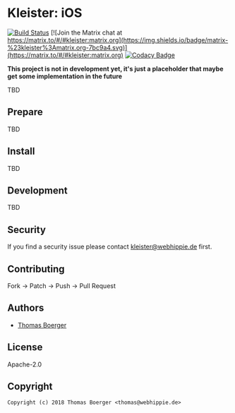 # Kleister: iOS

[![Build Status](https://cloud.drone.io/api/badges/kleister/kleister-ios/status.svg)](https://cloud.drone.io/kleister/kleister-ios)
[![Join the Matrix chat at https://matrix.to/#/#kleister:matrix.org](https://img.shields.io/badge/matrix-%23kleister%3Amatrix.org-7bc9a4.svg)](https://matrix.to/#/#kleister:matrix.org)
[![Codacy Badge](https://api.codacy.com/project/badge/Grade/3123b1fd12a24196b7214121ca3939d6)](https://www.codacy.com/app/kleister/kleister-ios?utm_source=github.com&amp;utm_medium=referral&amp;utm_content=kleister/kleister-ios&amp;utm_campaign=Badge_Grade)

**This project is not in development yet, it's just a placeholder that maybe get some implementation in the future**

TBD


## Prepare

TBD


## Install

TBD


## Development

TBD


## Security

If you find a security issue please contact kleister@webhippie.de first.


## Contributing

Fork -> Patch -> Push -> Pull Request


## Authors

* [Thomas Boerger](https://github.com/tboerger)


## License

Apache-2.0


## Copyright

```
Copyright (c) 2018 Thomas Boerger <thomas@webhippie.de>
```
